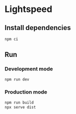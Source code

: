 # Lightspeed

## Install dependencies

```sh
npm ci
```

## Run

### Development mode

```sh
npm run dev
```

### Production mode

```sh
npm run build
npx serve dist
```
